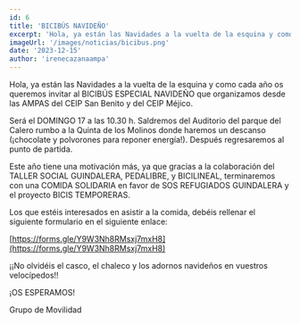 ```yaml
---
id: 6
title: 'BICIBÚS NAVIDEÑO'
excerpt: 'Hola, ya están las Navidades a la vuelta de la esquina y como cada año os queremos invitar al BICIBÚS ESPECIAL NAVIDEÑO que organizamos desde las AMPAS del CEIP San Benito y del CEIP Méjico.'
imageUrl: '/images/noticias/bicibus.png'
date: '2023-12-15'
author: 'irenecazanaampa'
---
```


Hola, ya están las Navidades a la vuelta de la esquina y como cada año os queremos invitar al BICIBÚS ESPECIAL NAVIDEÑO que organizamos desde las AMPAS del CEIP San Benito y del CEIP Méjico.

Será el DOMINGO 17 a las 10.30 h. Saldremos del Auditorio del parque del Calero rumbo a la Quinta de los Molinos donde haremos un descanso (¡chocolate y polvorones para reponer energía!). Después regresaremos al punto de partida.

Este año tiene una motivación más, ya que gracias a la colaboración del TALLER SOCIAL GUINDALERA, PEDALIBRE, y BICILINEAL, terminaremos con una COMIDA SOLIDARIA en favor de SOS REFUGIADOS GUINDALERA y el proyecto BICIS TEMPORERAS.

Los que estéis interesados en asistir a la comida, debéis rellenar el siguiente formulario en el siguiente enlace:

[https://forms.gle/Y9W3Nh8RMsxj7mxH8](https://forms.gle/Y9W3Nh8RMsxj7mxH8)

¡¡No olvidéis el casco, el chaleco y los adornos navideños en vuestros velocípedos!!

¡OS ESPERAMOS!

Grupo de Movilidad